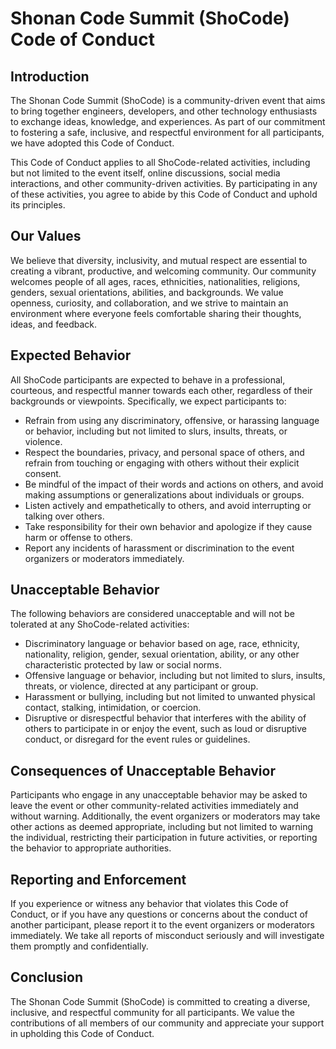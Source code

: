 # Shonan Code Summit (ShoCode) Code of Conduct

## Introduction

The Shonan Code Summit (ShoCode) is a community-driven event that aims to bring
together engineers, developers, and other technology enthusiasts to exchange
ideas, knowledge, and experiences. As part of our commitment to fostering a
safe, inclusive, and respectful environment for all participants, we have
adopted this Code of Conduct.

This Code of Conduct applies to all ShoCode-related activities, including but
not limited to the event itself, online discussions, social media interactions,
and other community-driven activities. By participating in any of these
activities, you agree to abide by this Code of Conduct and uphold its principles.

## Our Values

We believe that diversity, inclusivity, and mutual respect are essential to
creating a vibrant, productive, and welcoming community. Our community welcomes
people of all ages, races, ethnicities, nationalities, religions, genders,
sexual orientations, abilities, and backgrounds. We value openness, curiosity,
and collaboration, and we strive to maintain an environment where everyone feels
comfortable sharing their thoughts, ideas, and feedback.

## Expected Behavior

All ShoCode participants are expected to behave in a professional, courteous, and
respectful manner towards each other, regardless of their backgrounds or
viewpoints. Specifically, we expect participants to:

- Refrain from using any discriminatory, offensive, or harassing language or
  behavior, including but not limited to slurs, insults, threats, or violence.
- Respect the boundaries, privacy, and personal space of others, and refrain from
  touching or engaging with others without their explicit consent.
- Be mindful of the impact of their words and actions on others, and avoid making
  assumptions or generalizations about individuals or groups.
- Listen actively and empathetically to others, and avoid interrupting or talking
  over others.
- Take responsibility for their own behavior and apologize if they cause harm or
  offense to others.
- Report any incidents of harassment or discrimination to the event organizers
  or moderators immediately.

## Unacceptable Behavior

The following behaviors are considered unacceptable and will not be tolerated at
any ShoCode-related activities:

- Discriminatory language or behavior based on age, race, ethnicity,
  nationality, religion, gender, sexual orientation, ability, or any other
  characteristic protected by law or social norms.
- Offensive language or behavior, including but not limited to slurs, insults,
  threats, or violence, directed at any participant or group.
- Harassment or bullying, including but not limited to unwanted physical
  contact, stalking, intimidation, or coercion.
- Disruptive or disrespectful behavior that interferes with the ability of others
  to participate in or enjoy the event, such as loud or disruptive conduct, or
  disregard for the event rules or guidelines.

## Consequences of Unacceptable Behavior

Participants who engage in any unacceptable behavior may be asked to leave the
event or other community-related activities immediately and without warning.
Additionally, the event organizers or moderators may take other actions as
deemed appropriate, including but not limited to warning the individual,
restricting their participation in future activities, or reporting the behavior
to appropriate authorities.

## Reporting and Enforcement

If you experience or witness any behavior that violates this Code of Conduct, or
if you have any questions or concerns about the conduct of another participant,
please report it to the event organizers or moderators immediately. We take all
reports of misconduct seriously and will investigate them promptly and confidentially.

## Conclusion

The Shonan Code Summit (ShoCode) is committed to creating a diverse, inclusive,
and respectful community for all participants. We value the contributions of all
members of our community and appreciate your support in upholding this Code of Conduct.
